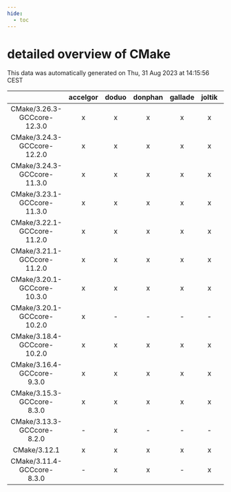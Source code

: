 ```yaml
---
hide:
  - toc
---
```


detailed overview of CMake
==========================


This data was automatically generated on Thu, 31 Aug 2023 at 14:15:56 CEST  

| |accelgor|doduo|donphan|gallade|joltik|skitty|swalot|victini|
| :---: | :---: | :---: | :---: | :---: | :---: | :---: | :---: | :---: |
|CMake/3.26.3-GCCcore-12.3.0|x|x|x|x|x|x|x|x|
|CMake/3.24.3-GCCcore-12.2.0|x|x|x|x|x|x|x|x|
|CMake/3.24.3-GCCcore-11.3.0|x|x|x|x|x|x|x|x|
|CMake/3.23.1-GCCcore-11.3.0|x|x|x|x|x|x|x|x|
|CMake/3.22.1-GCCcore-11.2.0|x|x|x|x|x|x|x|x|
|CMake/3.21.1-GCCcore-11.2.0|x|x|x|x|x|x|x|x|
|CMake/3.20.1-GCCcore-10.3.0|x|x|x|x|x|x|x|x|
|CMake/3.20.1-GCCcore-10.2.0|x|-|-|-|-|-|-|-|
|CMake/3.18.4-GCCcore-10.2.0|x|x|x|x|x|x|x|x|
|CMake/3.16.4-GCCcore-9.3.0|x|x|x|x|x|x|x|x|
|CMake/3.15.3-GCCcore-8.3.0|x|x|x|x|x|x|x|x|
|CMake/3.13.3-GCCcore-8.2.0|-|x|-|-|-|-|x|-|
|CMake/3.12.1|x|x|x|x|x|x|x|x|
|CMake/3.11.4-GCCcore-8.3.0|-|x|x|-|x|x|x|x|
